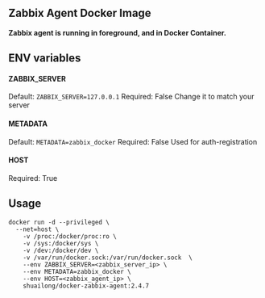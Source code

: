 ## Zabbix Agent Docker Image

**Zabbix agent is running in foreground, and in Docker Container.** 

## ENV variables

#### ZABBIX_SERVER
Default: `ZABBIX_SERVER=127.0.0.1`
Required: False
Change it to match your server

#### METADATA
Default: `METADATA=zabbix_docker`
Required: False
Used for auth-registration

#### HOST
Required: True

## Usage
```
docker run -d --privileged \
  --net=host \
	-v /proc:/docker/proc:ro \
	-v /sys:/docker/sys \
	-v /dev:/docker/dev \
	-v /var/run/docker.sock:/var/run/docker.sock  \
	--env ZABBIX_SERVER=<zabbix_server_ip> \
	--env METADATA=zabbix_docker \
	--env HOST=<zabbix_agent_ip> \
	shuailong/docker-zabbix-agent:2.4.7
```
